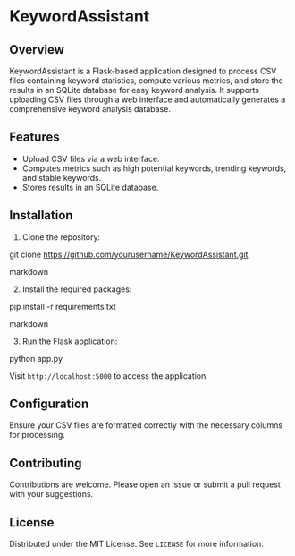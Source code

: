 # KeywordAssistant

## Overview
KeywordAssistant is a Flask-based application designed to process CSV files containing keyword statistics, compute various metrics, and store the results in an SQLite database for easy keyword analysis. It supports uploading CSV files through a web interface and automatically generates a comprehensive keyword analysis database.

## Features
- Upload CSV files via a web interface.
- Computes metrics such as high potential keywords, trending keywords, and stable keywords.
- Stores results in an SQLite database.

## Installation

1. Clone the repository:

git clone https://github.com/yourusername/KeywordAssistant.git

markdown


2. Install the required packages:

pip install -r requirements.txt

markdown


3. Run the Flask application:

python app.py



Visit `http://localhost:5000` to access the application.

## Configuration
Ensure your CSV files are formatted correctly with the necessary columns for processing.

## Contributing
Contributions are welcome. Please open an issue or submit a pull request with your suggestions.

## License
Distributed under the MIT License. See `LICENSE` for more information.